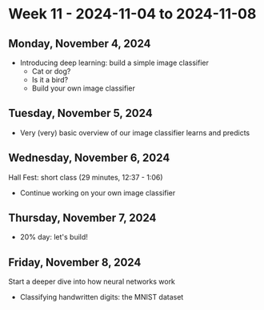 # Week 11 - 2024-11-04 to 2024-11-08

## Monday, November 4, 2024

- Introducing deep learning: build a simple image classifier
  - Cat or dog?
  - Is it a bird?
  - Build your own image classifier

## Tuesday, November 5, 2024

- Very (very) basic overview of our image classifier learns and predicts

## Wednesday, November 6, 2024

Hall Fest: short class (29 minutes, 12:37 - 1:06)

- Continue working on your own image classifier

## Thursday, November 7, 2024

- 20% day: let's build!

## Friday, November 8, 2024

Start a deeper dive into how neural networks work

- Classifying handwritten digits: the MNIST dataset
